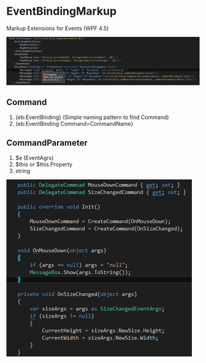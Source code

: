 EventBindingMarkup
==================

Markup Extensions for Events (WPF 4.5)

![](src/Images/xaml.png)

## Command
 1. {eb:EventBinding}  (Simple naming pattern to find Command)
 1. {eb:EventBinding Command=CommandName}

## CommandParameter
 1. $e (EventAgrs)
 2. $this or $this.Property
 3. string


    
![](src/Images/viewmodel.png)
